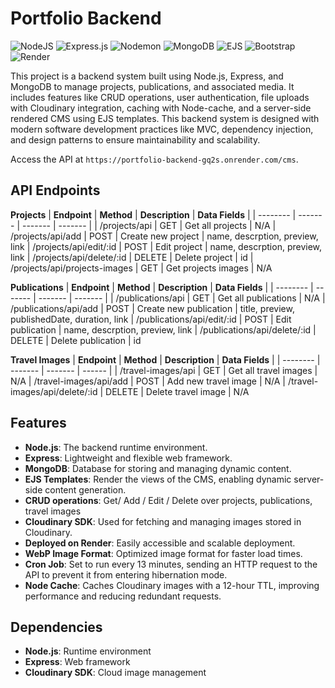 # Portfolio Backend

![NodeJS](https://img.shields.io/badge/node.js-6DA55F?style=for-the-badge&logo=node.js&logoColor=white)
![Express.js](https://img.shields.io/badge/express.js-%23404d59.svg?style=for-the-badge&logo=express&logoColor=%2361DAFB)
![Nodemon](https://img.shields.io/badge/NODEMON-%23323330.svg?style=for-the-badge&logo=nodemon&logoColor=%BBDEAD)
![MongoDB](https://img.shields.io/badge/MongoDB-%234ea94b.svg?style=for-the-badge&logo=mongodb&logoColor=white)
![EJS](https://img.shields.io/badge/ejs-%23B4CA65.svg?style=for-the-badge&logo=ejs&logoColor=black)
![Bootstrap](https://img.shields.io/badge/bootstrap-%238511FA.svg?style=for-the-badge&logo=bootstrap&logoColor=white)
![Render](https://img.shields.io/badge/Render-%46E3B7.svg?style=for-the-badge&logo=render&logoColor=white)

This project is a backend system built using Node.js, Express, and MongoDB to manage projects, publications, and associated media. It includes features like CRUD operations, user authentication, file uploads with Cloudinary integration, caching with Node-cache, and a server-side rendered CMS using EJS templates. This backend system is designed with modern software development practices like MVC, dependency injection, and design patterns to ensure maintainability and scalability.

Access the API at `https://portfolio-backend-gq2s.onrender.com/cms`.

## API Endpoints
**Projects**
| **Endpoint**   | **Method**  | **Description**  | **Data Fields** |
| -------- | ------- | ------- | ------- |
| /projects/api  | GET    |  Get all projects  | N/A
| /projects/api/add  | POST    |  Create new project  | name, descrption, preview, link
| /projects/api/edit/:id  | POST    |  Edit project  | name, descrption, preview, link
| /projects/api/delete/:id  | DELETE    |  Delete project  | id
| /projects/api/projects-images  | GET    |  Get projects images  | N/A

**Publications**
| **Endpoint**   | **Method**  | **Description**  | **Data Fields** |
| -------- | ------- | ------- | ------- |
| /publications/api  | GET    |  Get all publications | N/A
| /publications/api/add  | POST    |  Create new publication | title, preview, publishedDate, duration, link
| /publications/api/edit/:id  | POST    |  Edit publication  | name, descrption, preview, link
| /publications/api/delete/:id  | DELETE    |  Delete publication  | id

**Travel Images**
| **Endpoint**   | **Method**  | **Description**  | **Data Fields** |
| -------- | ------- | ------- | ------ |
| /travel-images/api  | GET    |  Get all travel images | N/A
| /travel-images/api/add  | POST    | Add new travel image | N/A
| /travel-images/api/delete/:id  | DELETE |  Delete travel image  | N/A

## Features
- **Node.js**: The backend runtime environment.
- **Express**: Lightweight and flexible web framework.
- **MongoDB**: Database for storing and managing dynamic content.
- **EJS Templates**: Render the views of the CMS, enabling dynamic server-side content generation.
- **CRUD operations**: Get/ Add / Edit / Delete over projects, publications, travel images
- **Cloudinary SDK**: Used for fetching and managing images stored in Cloudinary.
- **Deployed on Render**: Easily accessible and scalable deployment.
- **WebP Image Format**: Optimized image format for faster load times.
- **Cron Job**: Set to run every 13 minutes, sending an HTTP request to the API to prevent it from entering hibernation mode.
- **Node Cache**: Caches Cloudinary images with a 12-hour TTL, improving performance and reducing redundant requests.

## Dependencies
- **Node.js**: Runtime environment
- **Express**: Web framework
- **Cloudinary SDK**: Cloud image management

